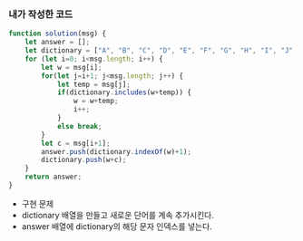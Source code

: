 ### 내가 작성한 코드

```jsx
function solution(msg) {
    let answer = [];
    let dictionary = ["A", "B", "C", "D", "E", "F", "G", "H", "I", "J", "K", "L", "M", "N", "O", "P", "Q", "R", "S", "T", "U", "V", "W", "X", "Y", "Z" ];
    for (let i=0; i<msg.length; i++) {
        let w = msg[i];
        for(let j=i+1; j<msg.length; j++) {
            let temp = msg[j];
            if(dictionary.includes(w+temp)) {
                w = w+temp;
                i++;
            }
            else break;
        }
        let c = msg[i+1];
        answer.push(dictionary.indexOf(w)+1);
        dictionary.push(w+c);
    }
    return answer;
}
```

- 구현 문제
- dictionary 배열을 만들고 새로운 단어를 계속 추가시킨다.
- answer 배열에 dictionary의 해당 문자 인덱스를 넣는다.